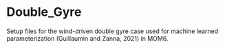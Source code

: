 # Double_Gyre
Setup files for the wind-driven double gyre case used for machine learned parameterization (Guillaumin and Zanna, 2021) in MOM6.
